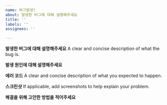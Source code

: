```yaml
---
name: 버그발생!
about: 발생한 버그에 대해 설명해주세요
title: ''
labels: ''
assignees: ''

---
```


**발생한 버그에 대해 설명해주세요**
A clear and concise description of what the bug is.

**발생 원인에 대해 설명해주세요**


**에러 코드**
A clear and concise description of what you expected to happen.

**스크린샷**
If applicable, add screenshots to help explain your problem.

**해결을 위해 고안한 방법을 적어주세요**
